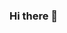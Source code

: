 ### Hi there 👋

<!--
**vidhigandhi94/vidhigandhi94** is a ✨ _special_ ✨ repository because its `README.md` (this file) appears on your GitHub profile.
$ git-quick-stats
Here are some ideas to get you started:

- 🔭 I’m currently working on ...
- 🌱 I’m currently learning ...
- 👯 I’m looking to collaborate on ...
- 🤔 I’m looking for help with ...
- 💬 Ask me about ...
- 📫 How to reach me: ...
- 😄 Pronouns: ...
- ⚡ Fun fact: ...
-->
